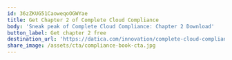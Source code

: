 ```yaml
---
id: 36zZKUG51CaoweqoOGWYae
title: Get Chapter 2 of Complete Cloud Compliance
body: 'Sneak peak of Complete Cloud Compliance: Chapter 2 Download'
button_label: Get chapter 2 free
destination_url: 'https://datica.com/innovation/complete-cloud-compliance-chapter-2/'
share_image: /assets/cta/compliance-book-cta.jpg
---
```


  